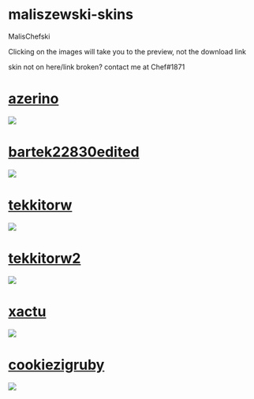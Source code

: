 # maliszewski-skins
MalisChefski

Clicking on the images will take you to the preview, not the download link

skin not on here/link broken? contact me at Chef#1871

# [azerino](https://cdn.discordapp.com/attachments/981594568392843324/981595921580187648/azerino.osk)
<img src="https://i.imgur.com/eaV4Gvz.jpg"/>

# [bartek22830edited](https://cdn.discordapp.com/attachments/981594568392843324/981596763544776805/bartek22830edited.osk)
<img src="https://i.imgur.com/HZHpLP4.jpg"/>

# [tekkitorw](https://cdn.discordapp.com/attachments/981594568392843324/981597537007964270/tekkitorw.osk)
<img src="https://i.imgur.com/VO7Ouzf.jpg"/>

# [tekkitorw2](https://cdn.discordapp.com/attachments/981594568392843324/981597811982352466/tekkitorw2.osk)
<img src="https://i.imgur.com/dlReDvP.jpg"/>

# [xactu](https://cdn.discordapp.com/attachments/981594568392843324/981598645533167696/xactu.osk)
<img src="https://i.imgur.com/rX7VVzU.jpg"/>

# [cookiezigruby](https://cdn.discordapp.com/attachments/981594568392843324/981598685970456616/cookiezigruby.osk)
<img src="https://i.imgur.com/FbX65oO.jpg"/>
